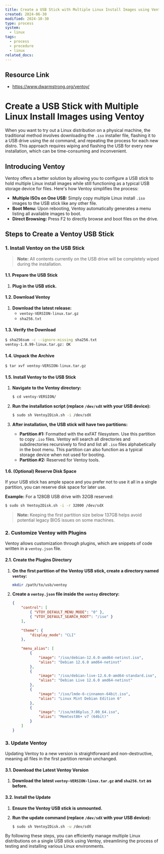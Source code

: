 ```yaml
---
title: Create a USB Stick with Multiple Linux Install Images using Ventoy
created: 2024-06-30
modified: 2024-10-30
type: process
system:
  - linux
tags:
  - process
  - procedure
  - linux
related_docs:
---
```


## Resource Link 
- https://www.dwarmstrong.org/ventoy/


# Create a USB Stick with Multiple Linux Install Images using Ventoy


When you want to try out a Linux distribution on a physical machine, the traditional method involves downloading the `.iso` installer file, flashing it to a USB drive using the `dd` command, and repeating the process for each new distro. This approach requires wiping and flashing the USB for every new installation, which can be time-consuming and inconvenient.

## Introducing Ventoy

Ventoy offers a better solution by allowing you to configure a USB stick to hold multiple Linux install images while still functioning as a typical USB storage device for files. Here's how Ventoy simplifies the process:

- **Multiple ISOs on One USB:** Simply copy multiple Linux install `.iso` images to the USB stick like any other file.
- **Boot Menu:** Upon rebooting, Ventoy automatically generates a menu listing all available images to boot.
- **Direct Browsing:** Press F2 to directly browse and boot files on the drive.

## Steps to Create a Ventoy USB Stick

### 1. Install Ventoy on the USB Stick

> **Note:** All contents currently on the USB drive will be completely wiped during the installation.

#### 1.1. Prepare the USB Stick

1. **Plug in the USB stick.**

#### 1.2. Download Ventoy

1. **Download the latest release:**
   - `ventoy-VERSION-linux.tar.gz`
   - `sha256.txt`

#### 1.3. Verify the Download

```bash
$ sha256sum -c --ignore-missing sha256.txt
ventoy-1.0.99-linux.tar.gz: OK
```

#### 1.4. Unpack the Archive

```bash
$ tar xvf ventoy-VERSION-linux.tar.gz
```

#### 1.5. Install Ventoy to the USB Stick

1. **Navigate to the Ventoy directory:**

    ```bash
    $ cd ventoy-VERSION/
    ```

2. **Run the installation script (replace `/dev/sdX` with your USB device):**

    ```bash
    $ sudo sh Ventoy2Disk.sh -i /dev/sdX
    ```

3. **After installation, the USB stick will have two partitions:**
   - **Partition #1:** Formatted with the exFAT filesystem. Use this partition to copy `.iso` files. Ventoy will search all directories and subdirectories recursively to find and list all `.iso` files alphabetically in the boot menu. This partition can also function as a typical storage device when not used for booting.
   - **Partition #2:** Reserved for Ventoy tools.

#### 1.6. (Optional) Reserve Disk Space

If your USB stick has ample space and you prefer not to use it all in a single partition, you can reserve disk space for later use.

**Example:** For a 128GB USB drive with 32GB reserved:

```bash
$ sudo sh Ventoy2Disk.sh -i -r 32000 /dev/sdX
```

> **Note:** Keeping the first partition size below 137GB helps avoid potential legacy BIOS issues on some machines.

### 2. Customize Ventoy with Plugins

Ventoy allows customization through plugins, which are snippets of code written in a `ventoy.json` file.

#### 2.1. Create the Plugins Directory

1. **On the first partition of the Ventoy USB stick, create a directory named `ventoy`:**

    ```bash
    mkdir /path/to/usb/ventoy
    ```

2. **Create a `ventoy.json` file inside the `ventoy` directory:**

    ```json
    {
        "control": [
            { "VTOY_DEFAULT_MENU_MODE": "0" },
            { "VTOY_DEFAULT_SEARCH_ROOT": "/iso" }
        ],
        
        "theme": {
            "display_mode": "CLI"
        },
        
        "menu_alias": [
            {
                "image": "/iso/debian-12.6.0-amd64-netinst.iso",
                "alias": "Debian 12.6.0 amd64-netinst"
            },
            {
                "image": "/iso/debian-live-12.6.0-amd64-standard.iso",
                "alias": "Debian Live 12.6.0 amd64-netinst"
            },
            {
                "image": "/iso/lmde-6-cinnamon-64bit.iso",
                "alias": "Linux Mint Debian Edition 6"
            },
            {
                "image": "/iso/mt86plus_7.00_64.iso",
                "alias": "Memtest86+ v7 (64bit)"
            }
        ]
    }
    ```

### 3. Update Ventoy

Updating Ventoy to a new version is straightforward and non-destructive, meaning all files in the first partition remain unchanged.

#### 3.1. Download the Latest Ventoy Version

1. **Download the latest `ventoy-VERSION-linux.tar.gz` and `sha256.txt` as before.**

#### 3.2. Install the Update

1. **Ensure the Ventoy USB stick is unmounted.**
2. **Run the update command (replace `/dev/sdX` with your USB device):**

    ```bash
    $ sudo sh Ventoy2Disk.sh -u /dev/sdX
    ```

By following these steps, you can efficiently manage multiple Linux distributions on a single USB stick using Ventoy, streamlining the process of testing and installing various Linux environments.